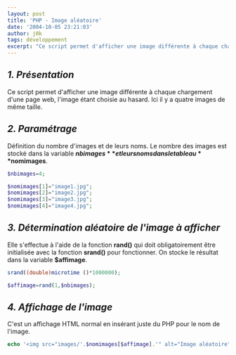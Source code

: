 ```yaml
---
layout: post
title: 'PHP - Image aléatoire'
date: '2004-10-05 23:21:03'
author: j0k
tags: développement
excerpt: "Ce script permet d'afficher une image différente à chaque chargement d'une page web, l'image étant choisie au hasard.\nIci il y a quatre images de même taille."
---
```


## _1. Présentation_

Ce script permet d'afficher une image différente à chaque chargement d'une page web, l'image étant choisie au hasard. Ici il y a quatre images de même taille.

##  _2. Paramétrage_

 Définition du nombre d'images et de leurs noms. Le nombre des images est stocké dans la variable **$nbimages** et leurs noms dans le tableau **$nomimages**.

```php
$nbimages=4;

$nomimages[1]="image1.jpg";
$nomimages[2]="image2.jpg";
$nomimages[3]="image3.jpg";
$nomimages[4]="image4.jpg";
```

##  _3. Détermination aléatoire de l'image à afficher_

 Elle s'effectue à l'aide de la fonction **rand()** qui doit obligatoirement être initialisée avec la fonction **srand()** pour fonctionner. On stocke le résultat dans la variable **$affimage**.

```php
srand((double)microtime ()*1000000);

$affimage=rand(1,$nbimages);
```

##  _4. Affichage de l'image_

 C'est un affichage HTML normal en insérant juste du PHP pour le nom de l'image.

```php
echo '<img src="images/'.$nomimages[$affimage].'" alt="Image aléatoire">';
```
